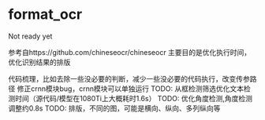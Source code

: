 # format_ocr
Not ready yet

参考自https://github.com/chineseocr/chineseocr 主要目的是优化执行时间，优化识别结果的排版

代码梳理，比如去除一些没必要的判断，减少一些没必要的代码执行，改变传参路径
修正crnn模块bug，crnn模块可以单独运行
TODO: 从框检测筛选优化文本检测时间（源代码/模型在1080Ti上大概耗时1.6s）
TODO: 优化角度检测,角度检测调整约0.8s
TODO: 排版，不同的图，可能是横向、纵向、多列纵向等
